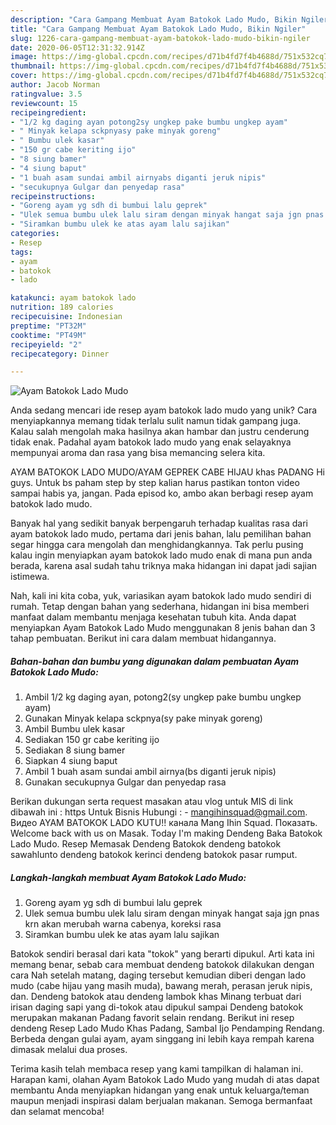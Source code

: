 ```yaml
---
description: "Cara Gampang Membuat Ayam Batokok Lado Mudo, Bikin Ngiler"
title: "Cara Gampang Membuat Ayam Batokok Lado Mudo, Bikin Ngiler"
slug: 1226-cara-gampang-membuat-ayam-batokok-lado-mudo-bikin-ngiler
date: 2020-06-05T12:31:32.914Z
image: https://img-global.cpcdn.com/recipes/d71b4fd7f4b4688d/751x532cq70/ayam-batokok-lado-mudo-foto-resep-utama.jpg
thumbnail: https://img-global.cpcdn.com/recipes/d71b4fd7f4b4688d/751x532cq70/ayam-batokok-lado-mudo-foto-resep-utama.jpg
cover: https://img-global.cpcdn.com/recipes/d71b4fd7f4b4688d/751x532cq70/ayam-batokok-lado-mudo-foto-resep-utama.jpg
author: Jacob Norman
ratingvalue: 3.5
reviewcount: 15
recipeingredient:
- "1/2 kg daging ayan potong2sy ungkep pake bumbu ungkep ayam"
- " Minyak kelapa sckpnyasy pake minyak goreng"
- " Bumbu ulek kasar"
- "150 gr cabe keriting ijo"
- "8 siung bamer"
- "4 siung baput"
- "1 buah asam sundai ambil airnyabs diganti jeruk nipis"
- "secukupnya Gulgar dan penyedap rasa"
recipeinstructions:
- "Goreng ayam yg sdh di bumbui lalu geprek"
- "Ulek semua bumbu ulek lalu siram dengan minyak hangat saja jgn pnas krn akan merubah warna cabenya, koreksi rasa"
- "Siramkan bumbu ulek ke atas ayam lalu sajikan"
categories:
- Resep
tags:
- ayam
- batokok
- lado

katakunci: ayam batokok lado 
nutrition: 189 calories
recipecuisine: Indonesian
preptime: "PT32M"
cooktime: "PT49M"
recipeyield: "2"
recipecategory: Dinner

---
```



![Ayam Batokok Lado Mudo](https://img-global.cpcdn.com/recipes/d71b4fd7f4b4688d/751x532cq70/ayam-batokok-lado-mudo-foto-resep-utama.jpg)

Anda sedang mencari ide resep ayam batokok lado mudo yang unik? Cara menyiapkannya memang tidak terlalu sulit namun tidak gampang juga. Kalau salah mengolah maka hasilnya akan hambar dan justru cenderung tidak enak. Padahal ayam batokok lado mudo yang enak selayaknya mempunyai aroma dan rasa yang bisa memancing selera kita.

AYAM BATOKOK LADO MUDO/AYAM GEPREK CABE HIJAU khas PADANG Hi guys. Untuk bs paham step by step kalian harus pastikan tonton video sampai habis ya, jangan. Pada episod ko, ambo akan berbagi resep ayam batokok lado mudo.

Banyak hal yang sedikit banyak berpengaruh terhadap kualitas rasa dari ayam batokok lado mudo, pertama dari jenis bahan, lalu pemilihan bahan segar hingga cara mengolah dan menghidangkannya. Tak perlu pusing kalau ingin menyiapkan ayam batokok lado mudo enak di mana pun anda berada, karena asal sudah tahu triknya maka hidangan ini dapat jadi sajian istimewa.


Nah, kali ini kita coba, yuk, variasikan ayam batokok lado mudo sendiri di rumah. Tetap dengan bahan yang sederhana, hidangan ini bisa memberi manfaat dalam membantu menjaga kesehatan tubuh kita. Anda dapat menyiapkan Ayam Batokok Lado Mudo menggunakan 8 jenis bahan dan 3 tahap pembuatan. Berikut ini cara dalam membuat hidangannya.

<!--inarticleads1-->

##### Bahan-bahan dan bumbu yang digunakan dalam pembuatan Ayam Batokok Lado Mudo:

1. Ambil 1/2 kg daging ayan, potong2(sy ungkep pake bumbu ungkep ayam)
1. Gunakan  Minyak kelapa sckpnya(sy pake minyak goreng)
1. Ambil  Bumbu ulek kasar
1. Sediakan 150 gr cabe keriting ijo
1. Sediakan 8 siung bamer
1. Siapkan 4 siung baput
1. Ambil 1 buah asam sundai ambil airnya(bs diganti jeruk nipis)
1. Gunakan secukupnya Gulgar dan penyedap rasa


Berikan dukungan serta request masakan atau vlog untuk MIS di link dibawah ini : https Untuk Bisnis Hubungi : - mangihinsquad@gmail.com. Видео AYAM BATOKOK LADO KUTU!! канала Mang Ihin Squad. Показать. Welcome back with us on Masak. Today I&#39;m making Dendeng Baka Batokok Lado Mudo. Resep Memasak Dendeng Batokok dendeng batokok sawahlunto dendeng batokok kerinci dendeng batokok pasar rumput. 

<!--inarticleads2-->

##### Langkah-langkah membuat Ayam Batokok Lado Mudo:

1. Goreng ayam yg sdh di bumbui lalu geprek
1. Ulek semua bumbu ulek lalu siram dengan minyak hangat saja jgn pnas krn akan merubah warna cabenya, koreksi rasa
1. Siramkan bumbu ulek ke atas ayam lalu sajikan


Batokok sendiri berasal dari kata &#34;tokok&#34; yang berarti dipukul. Arti kata ini memang benar, sebab cara membuat dendeng batokok dilakukan dengan cara Nah setelah matang, daging tersebut kemudian diberi dengan lado mudo (cabe hijau yang masih muda), bawang merah, perasan jeruk nipis, dan. Dendeng batokok atau dendeng lambok khas Minang terbuat dari irisan daging sapi yang di-tokok atau dipukul sampai Dendeng batokok merupakan makanan Padang favorit selain rendang. Berikut ini resep dendeng Resep Lado Mudo Khas Padang, Sambal Ijo Pendamping Rendang. Berbeda dengan gulai ayam, ayam singgang ini lebih kaya rempah karena dimasak melalui dua proses. 

Terima kasih telah membaca resep yang kami tampilkan di halaman ini. Harapan kami, olahan Ayam Batokok Lado Mudo yang mudah di atas dapat membantu Anda menyiapkan hidangan yang enak untuk keluarga/teman maupun menjadi inspirasi dalam berjualan makanan. Semoga bermanfaat dan selamat mencoba!

